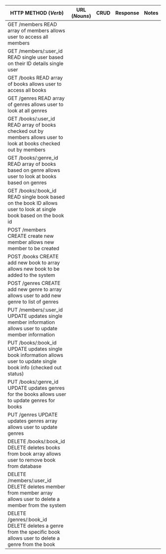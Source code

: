 | HTTP METHOD (_Verb_)    | URL (_Nouns_)       | CRUD | Response                               | Notes |
| --------------------    | -------------       | ---- | --------                               | ----- |
| GET                      /members              READ   array of members                          allows user to access all members  
| GET                      /members/:user_id     READ   single user based on their ID             details single user      
| GET                      /books                READ   array of books                            allows user to access all books
| GET                      /genres               READ   array of genres                           allows user to look at all genres
| GET                      /books/:user_id       READ   array of books checked out by members     allows user to look at books checked out by members
| GET                      /books/:genre_id      READ   array of books based on genre             allows user to look at books based on genres
| GET                      /books/:book_id       READ   single book based on the book ID          allows user to look at single book based on the book id
| POST                     /members              CREATE create new member                         allows new member to be created
| POST                     /books                CREATE add new book to array                     allows new book to be added to the system
| POST                     /genres               CREATE add new genre to array                    allows user to add new genre to list of genres
| PUT                      /members/:user_id     UPDATE updates single member information         allows user to update member information
| PUT                      /books/:book_id       UPDATE updates single book information           allows user to update single book info (checked out status)
| PUT                      /books/:genre_id      UPDATE updates genres for the books              allows user to update genres for books
| PUT                      /genres               UPDATE updates genres array                      allows user to update genres
| DELETE                   /books/:book_id       DELETE deletes books from book array             allows user to remove book from database
| DELETE                   /members/:user_id     DELETE deletes member from member array          allows user to delete a member from the system
| DELETE                   /genres/:book_id      DELETE deletes a genre from the specific book    allows user to delete a genre from the book
